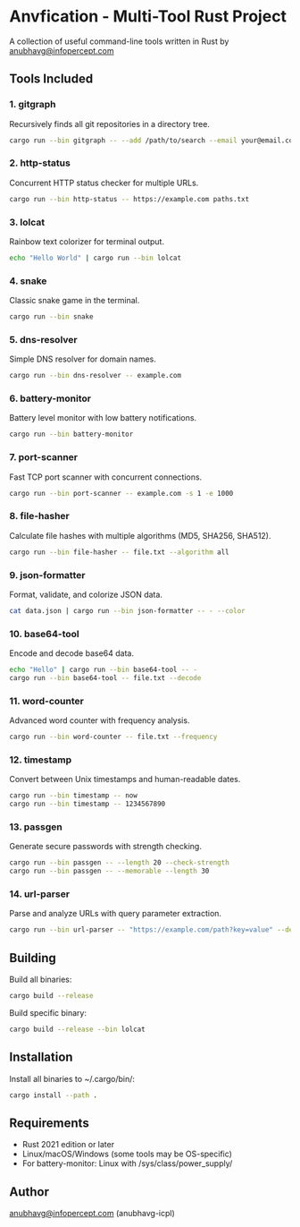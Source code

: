 # Anvfication - Multi-Tool Rust Project

A collection of useful command-line tools written in Rust by anubhavg@infopercept.com

## Tools Included

### 1. gitgraph
Recursively finds all git repositories in a directory tree.
```bash
cargo run --bin gitgraph -- --add /path/to/search --email your@email.com
```

### 2. http-status
Concurrent HTTP status checker for multiple URLs.
```bash
cargo run --bin http-status -- https://example.com paths.txt
```

### 3. lolcat
Rainbow text colorizer for terminal output.
```bash
echo "Hello World" | cargo run --bin lolcat
```

### 4. snake
Classic snake game in the terminal.
```bash
cargo run --bin snake
```

### 5. dns-resolver
Simple DNS resolver for domain names.
```bash
cargo run --bin dns-resolver -- example.com
```

### 6. battery-monitor
Battery level monitor with low battery notifications.
```bash
cargo run --bin battery-monitor
```

### 7. port-scanner
Fast TCP port scanner with concurrent connections.
```bash
cargo run --bin port-scanner -- example.com -s 1 -e 1000
```

### 8. file-hasher
Calculate file hashes with multiple algorithms (MD5, SHA256, SHA512).
```bash
cargo run --bin file-hasher -- file.txt --algorithm all
```

### 9. json-formatter
Format, validate, and colorize JSON data.
```bash
cat data.json | cargo run --bin json-formatter -- - --color
```

### 10. base64-tool
Encode and decode base64 data.
```bash
echo "Hello" | cargo run --bin base64-tool -- -
cargo run --bin base64-tool -- file.txt --decode
```

### 11. word-counter
Advanced word counter with frequency analysis.
```bash
cargo run --bin word-counter -- file.txt --frequency
```

### 12. timestamp
Convert between Unix timestamps and human-readable dates.
```bash
cargo run --bin timestamp -- now
cargo run --bin timestamp -- 1234567890
```

### 13. passgen
Generate secure passwords with strength checking.
```bash
cargo run --bin passgen -- --length 20 --check-strength
cargo run --bin passgen -- --memorable --length 30
```

### 14. url-parser
Parse and analyze URLs with query parameter extraction.
```bash
cargo run --bin url-parser -- "https://example.com/path?key=value" --decode
```

## Building

Build all binaries:
```bash
cargo build --release
```

Build specific binary:
```bash
cargo build --release --bin lolcat
```

## Installation

Install all binaries to ~/.cargo/bin/:
```bash
cargo install --path .
```

## Requirements

- Rust 2021 edition or later
- Linux/macOS/Windows (some tools may be OS-specific)
- For battery-monitor: Linux with /sys/class/power_supply/

## Author

anubhavg@infopercept.com (anubhavg-icpl)